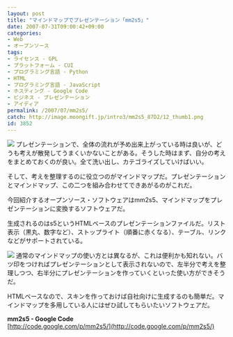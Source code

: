 ```yaml
---
layout: post
title: "マインドマップでプレゼンテーション「mm2s5」"
date: 2007-07-31T09:00:42+09:00
categories:
- Web
- オープンソース
tags: 
- ライセンス - GPL
- プラットフォーム - CUI
- プログラミング言語 - Python
- HTML
- プログラミング言語 - JavaScript
- ホスティング - Google Code
- ビジネス - プレゼンテーション
- アイディア
permalink: /2007/07/mm2s5/
catch: http://image.moongift.jp/intro3/mm2s5_87D2/12_thumb1.png
id: 3852
---
```

[![](http://image.moongift.jp/intro3/mm2s5_87D2/3dsearch5_thumb1.png)](http://image.moongift.jp/intro3/mm2s5_87D2/3dsearch53.png) プレゼンテーションで、全体の流れが予め出来上がっている時は良いが、どうも考えが散発してうまくいかないことがある。そうした時はまず、自分の考えをまとめておくのが良い。全て洗い出し、カテゴライズしていけばいい。   
  
そして、考えを整理するのに役立つのがマインドマップだ。プレゼンテーションとマインドマップ、この二つを組み合わせてできあがるのがこれだ。   
  
今回紹介するオープンソース・ソフトウェアはmm2s5、マインドマップをプレゼンテーションに変換するソフトウェアだ。   
  
<!--more-->  
  
生成されるのはs5というHTMLベースのプレゼンテーションファイルだ。リスト表示（黒丸、数字など）、ストップライト（順番に赤くなる）、テーブル、リンクなどがサポートされている。   
  
[![](http://image.moongift.jp/intro3/mm2s5_87D2/12_thumb1.png)](http://image.moongift.jp/intro3/mm2s5_87D2/123.png) 通常のマインドマップの使い方とは異なるが、これは便利かも知れない。バツ印をつければプレゼンテーションとして表示されないので、左半分で考えを整理しつつ、右半分にプレゼンテーションを作っていくといった使い方ができそうだ。   
  
HTMLベースなので、スキンを作っておけば自社向けに生成するのも簡単だ。マインドマップを多用している人にはぜひ試してもらいたいソフトウェアだ。   
  
**mm2s5 - Google Code**  
[http://code.google.com/p/mm2s5/](http://code.google.com/p/mm2s5/)
